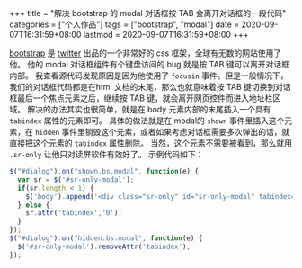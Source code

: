 +++
title = "解决 bootstrap 的 modal 对话框按 TAB 会离开对话框的一段代码"
categories = ["个人作品"]
tags = ["bootstrap", "modal"]
date = 2020-09-07T16:31:59+08:00
lastmod = 2020-09-07T16:31:59+08:00
+++



[bootstrap](https://getbootstrap.com/) 是 [twitter](https://twitter.com/) 出品的一个非常好的 css 框架，全球有无数的网站使用了他。
他的 modal 对话框组件有个键盘访问的 bug 就是按 TAB 键可以离开对话框内部。
我查看源代码发现原因是因为他使用了 `focusin` 事件。但是一般情况下，我们的对话框代码都是在html 文档的末尾，那么也就意味着按 TAB 键切换到对话框最后一个焦点元素之后，继续按 TAB 键，就会离开网页控件而进入地址栏区域。
解决的办法其实也很简单，就是在 body 元素内部的末尾插入一个具有 `tabindex` 属性的元素即可。
具体的做法就是在 modal的 `shown` 事件里插入这个元素，在 `hidden` 事件里销毁这个元素，或者如果考虑对话框需要多次弹出的话，就直接把这个元素的 `tabindex` 属性删除。
当然，这个元素不需要被看到，那么就用 `.sr-only` 让他只对读屏软件有效好了。
示例代码如下：

```javascript
$("#dialog").on("shown.bs.modal", function(e) {
  var sr = $('#sr-only-modal');
  if(sr.length < 1) {
    $('body').append('<div class="sr-only" id="sr-only-modal" tabindex="0"></div>');
  } else {
    sr.attr('tabindex','0');
  }
});
$("#dialog").on("hidden.bs.modal", function(e) {
  $('#sr-only-modal').removeAttr('tabindex');
});
```
